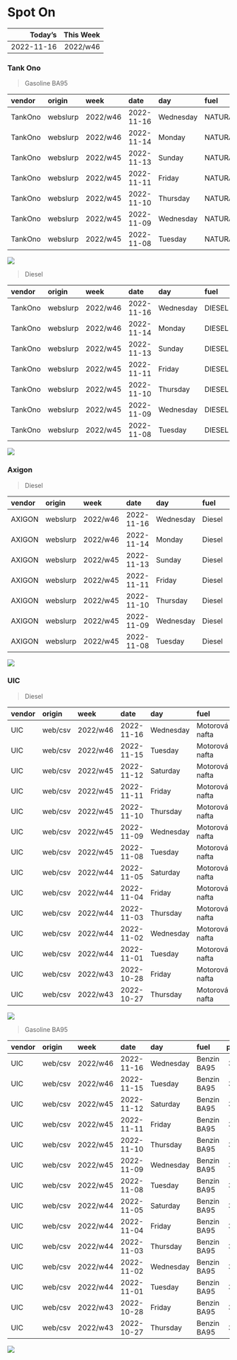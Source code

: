 Spot On
================

|    Today’s | This Week |
|-----------:|----------:|
| 2022-11-16 |  2022/w46 |

### Tank Ono

> Gasoline BA95

| vendor  | origin   | week     | date       | day       | fuel      | price | PriceVAT |
|:--------|:---------|:---------|:-----------|:----------|:----------|------:|---------:|
| TankOno | webslurp | 2022/w46 | 2022-11-16 | Wednesday | NATURAL95 | 32.15 |     38.9 |
| TankOno | webslurp | 2022/w46 | 2022-11-14 | Monday    | NATURAL95 | 32.98 |     39.9 |
| TankOno | webslurp | 2022/w45 | 2022-11-13 | Sunday    | NATURAL95 | 32.98 |     39.9 |
| TankOno | webslurp | 2022/w45 | 2022-11-11 | Friday    | NATURAL95 | 32.98 |     39.9 |
| TankOno | webslurp | 2022/w45 | 2022-11-10 | Thursday  | NATURAL95 | 32.98 |     39.9 |
| TankOno | webslurp | 2022/w45 | 2022-11-09 | Wednesday | NATURAL95 | 32.98 |     39.9 |
| TankOno | webslurp | 2022/w45 | 2022-11-08 | Tuesday   | NATURAL95 | 32.98 |     39.9 |

<img src="SpotOn_files/figure-gfm/tono-ba95-1.png" style="display: block; margin: auto auto auto 0;" />

> Diesel

| vendor  | origin   | week     | date       | day       | fuel   | price | PriceVAT |
|:--------|:---------|:---------|:-----------|:----------|:-------|------:|---------:|
| TankOno | webslurp | 2022/w46 | 2022-11-16 | Wednesday | DIESEL | 34.30 |     41.5 |
| TankOno | webslurp | 2022/w46 | 2022-11-14 | Monday    | DIESEL | 35.12 |     42.5 |
| TankOno | webslurp | 2022/w45 | 2022-11-13 | Sunday    | DIESEL | 35.12 |     42.5 |
| TankOno | webslurp | 2022/w45 | 2022-11-11 | Friday    | DIESEL | 35.95 |     43.5 |
| TankOno | webslurp | 2022/w45 | 2022-11-10 | Thursday  | DIESEL | 35.95 |     43.5 |
| TankOno | webslurp | 2022/w45 | 2022-11-09 | Wednesday | DIESEL | 35.95 |     43.5 |
| TankOno | webslurp | 2022/w45 | 2022-11-08 | Tuesday   | DIESEL | 36.78 |     44.5 |

<img src="SpotOn_files/figure-gfm/tono-diesel-1.png" style="display: block; margin: auto auto auto 0;" />

### Axigon

> Diesel

| vendor | origin   | week     | date       | day       | fuel   | price | PriceVAT |
|:-------|:---------|:---------|:-----------|:----------|:-------|------:|---------:|
| AXIGON | webslurp | 2022/w46 | 2022-11-16 | Wednesday | Diesel |  35.1 |     42.5 |
| AXIGON | webslurp | 2022/w46 | 2022-11-14 | Monday    | Diesel |  35.5 |     43.0 |
| AXIGON | webslurp | 2022/w45 | 2022-11-13 | Sunday    | Diesel |  35.5 |     43.0 |
| AXIGON | webslurp | 2022/w45 | 2022-11-11 | Friday    | Diesel |  36.0 |     43.6 |
| AXIGON | webslurp | 2022/w45 | 2022-11-10 | Thursday  | Diesel |  36.0 |     43.6 |
| AXIGON | webslurp | 2022/w45 | 2022-11-09 | Wednesday | Diesel |  36.4 |     44.0 |
| AXIGON | webslurp | 2022/w45 | 2022-11-08 | Tuesday   | Diesel |  36.4 |     44.0 |

<img src="SpotOn_files/figure-gfm/axigon-diesel-1.png" style="display: block; margin: auto auto auto 0;" />

### UIC

> Diesel

| vendor | origin  | week     | date       | day       | fuel           | price | priceVAT |
|:-------|:--------|:---------|:-----------|:----------|:---------------|------:|---------:|
| UIC    | web/csv | 2022/w46 | 2022-11-16 | Wednesday | Motorová nafta |  32.2 |     39.0 |
| UIC    | web/csv | 2022/w46 | 2022-11-15 | Tuesday   | Motorová nafta |  32.6 |     39.4 |
| UIC    | web/csv | 2022/w45 | 2022-11-12 | Saturday  | Motorová nafta |  33.1 |     40.1 |
| UIC    | web/csv | 2022/w45 | 2022-11-11 | Friday    | Motorová nafta |  33.4 |     40.4 |
| UIC    | web/csv | 2022/w45 | 2022-11-10 | Thursday  | Motorová nafta |  33.7 |     40.8 |
| UIC    | web/csv | 2022/w45 | 2022-11-09 | Wednesday | Motorová nafta |  34.1 |     41.3 |
| UIC    | web/csv | 2022/w45 | 2022-11-08 | Tuesday   | Motorová nafta |  34.3 |     41.5 |
| UIC    | web/csv | 2022/w44 | 2022-11-05 | Saturday  | Motorová nafta |  34.6 |     41.9 |
| UIC    | web/csv | 2022/w44 | 2022-11-04 | Friday    | Motorová nafta |  34.6 |     41.9 |
| UIC    | web/csv | 2022/w44 | 2022-11-03 | Thursday  | Motorová nafta |  34.4 |     41.6 |
| UIC    | web/csv | 2022/w44 | 2022-11-02 | Wednesday | Motorová nafta |  34.7 |     42.0 |
| UIC    | web/csv | 2022/w44 | 2022-11-01 | Tuesday   | Motorová nafta |  36.6 |     44.3 |
| UIC    | web/csv | 2022/w43 | 2022-10-28 | Friday    | Motorová nafta |  36.8 |     44.5 |
| UIC    | web/csv | 2022/w43 | 2022-10-27 | Thursday  | Motorová nafta |  36.9 |     44.6 |

<img src="SpotOn_files/figure-gfm/uic-diesel-1.png" style="display: block; margin: auto auto auto 0;" />

> Gasoline BA95

| vendor | origin  | week     | date       | day       | fuel        | price | priceVAT |
|:-------|:--------|:---------|:-----------|:----------|:------------|------:|---------:|
| UIC    | web/csv | 2022/w46 | 2022-11-16 | Wednesday | Benzin BA95 |  31.2 |     37.8 |
| UIC    | web/csv | 2022/w46 | 2022-11-15 | Tuesday   | Benzin BA95 |  31.7 |     38.4 |
| UIC    | web/csv | 2022/w45 | 2022-11-12 | Saturday  | Benzin BA95 |  32.3 |     39.1 |
| UIC    | web/csv | 2022/w45 | 2022-11-11 | Friday    | Benzin BA95 |  32.1 |     38.8 |
| UIC    | web/csv | 2022/w45 | 2022-11-10 | Thursday  | Benzin BA95 |  32.3 |     39.1 |
| UIC    | web/csv | 2022/w45 | 2022-11-09 | Wednesday | Benzin BA95 |  32.8 |     39.7 |
| UIC    | web/csv | 2022/w45 | 2022-11-08 | Tuesday   | Benzin BA95 |  33.4 |     40.4 |
| UIC    | web/csv | 2022/w44 | 2022-11-05 | Saturday  | Benzin BA95 |  33.5 |     40.5 |
| UIC    | web/csv | 2022/w44 | 2022-11-04 | Friday    | Benzin BA95 |  33.2 |     40.2 |
| UIC    | web/csv | 2022/w44 | 2022-11-03 | Thursday  | Benzin BA95 |  32.9 |     39.8 |
| UIC    | web/csv | 2022/w44 | 2022-11-02 | Wednesday | Benzin BA95 |  32.5 |     39.3 |
| UIC    | web/csv | 2022/w44 | 2022-11-01 | Tuesday   | Benzin BA95 |  32.3 |     39.1 |
| UIC    | web/csv | 2022/w43 | 2022-10-28 | Friday    | Benzin BA95 |  32.4 |     39.2 |
| UIC    | web/csv | 2022/w43 | 2022-10-27 | Thursday  | Benzin BA95 |  32.2 |     39.0 |

<img src="SpotOn_files/figure-gfm/uic-ba95-1.png" style="display: block; margin: auto auto auto 0;" />
